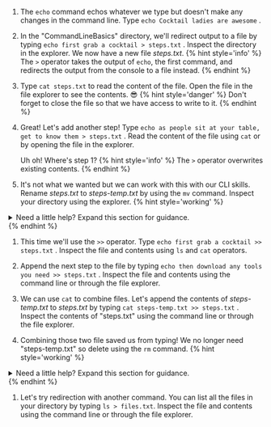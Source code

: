 1. The `echo` command echos whatever we type but doesn't make any changes in the command line. Type `echo Cocktail ladies are awesome` <i class="fa fa-share fa-rotate-180"></i>.

1. In the "CommandLineBasics" directory, we'll redirect output to a file by typing `echo first grab a cocktail > steps.txt` <i class="fa fa-share fa-rotate-180"></i>. Inspect the directory in the explorer. We now have a new file _steps.txt_.
      {% hint style='info' %}
The `>` operator takes the output of `echo`, the first command, and redirects the output from the console to a file instead.
      {% endhint %}

1. Type `cat steps.txt` <i class="fa fa-share fa-rotate-180"></i> to read the content of the file. Open the file in the file explorer to see the contents. 😎
      {% hint style='danger' %}
Don't forget to close the file so that we have access to write to it.
      {% endhint %}

1. Great! Let's add another step! Type `echo as people sit at your table, get to know them > steps.txt` <i class="fa fa-share fa-rotate-180"></i>. Read the content of the file using `cat` or by opening the file in the explorer. 

   Uh oh! Where's step 1?
      {% hint style='info' %}
The `>` operator overwrites existing contents.
      {% endhint %}

1. It's not what we wanted but we can work with this with our CLI skills. Rename _steps.txt_ to _steps-temp.txt_ by using the `mv` command. Inspect your directory using the explorer. 
   {% hint style='working' %}
<details>
<summary>
Need a little help? Expand this section for guidance. 
</summary>
Type <code>mv steps.txt steps-temp.txt</code> <i class="fa fa-share fa-rotate-180"></i>.
</details>
   {% endhint %}

1. This time we'll use the `>>` operator. Type `echo first grab a cocktail >> steps.txt` <i class="fa fa-share fa-rotate-180"></i>. Inspect the file and contents using `ls` and `cat` operators.

1. Append the next step to the file by typing `echo then download any tools you need >> steps.txt` <i class="fa fa-share fa-rotate-180"></i>. Inspect the file and contents using the command line or through the file explorer.

1. We can use `cat` to combine files. Let's append the contents of _steps-temp.txt_ to _steps.txt_ by typing `cat steps-temp.txt >> steps.txt` <i class="fa fa-share fa-rotate-180"></i>. Inspect the contents of "steps.txt" using the command line or through the file explorer.

1. Combining those two file saved us from typing! We no longer need "steps-temp.txt" so delete using the `rm` command. 
   {% hint style='working' %}
<details>
<summary>
Need a little help? Expand this section for guidance. 
</summary>
Type <code>rm steps-temp.txt</code> <i class="fa fa-share fa-rotate-180"></i>.
</details>
   {% endhint %}

1. Let's try redirection with another command. You can list all the files in your directory by typing `ls > files.txt`. Inspect the file and contents using the command line or through the file explorer.
